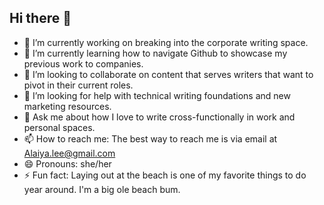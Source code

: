 ## Hi there 👋

- 🔭 I’m currently working on breaking into the corporate writing space.
- 🌱 I’m currently learning how to navigate Github to showcase my previous work to companies. 
- 👯 I’m looking to collaborate on content that serves writers that want to pivot in their current roles. 
- 🤔 I’m looking for help with technical writing foundations and new marketing resources.
- 💬 Ask me about how I love to write cross-functionally in work and personal spaces.
- 📫 How to reach me: The best way to reach me is via email at Alaiya.lee@gmail.com
- 😄 Pronouns: she/her
- ⚡ Fun fact: Laying out at the beach is one of my favorite things to do year around. I'm a big ole beach bum.
